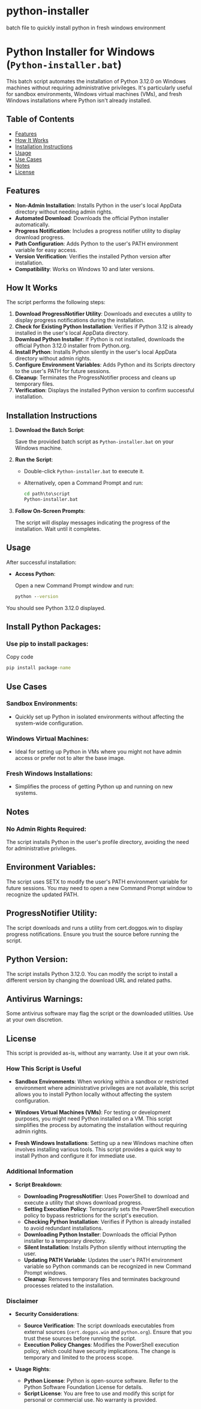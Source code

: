 # python-installer
batch file to quickly install python in fresh windows environment 
# Python Installer for Windows (`Python-installer.bat`)

This batch script automates the installation of Python 3.12.0 on Windows machines without requiring administrative privileges. It's particularly useful for sandbox environments, Windows virtual machines (VMs), and fresh Windows installations where Python isn't already installed.

## Table of Contents

- [Features](#features)
- [How It Works](#how-it-works)
- [Installation Instructions](#installation-instructions)
- [Usage](#usage)
- [Use Cases](#use-cases)
- [Notes](#notes)
- [License](#license)

## Features

- **Non-Admin Installation**: Installs Python in the user's local AppData directory without needing admin rights.
- **Automated Download**: Downloads the official Python installer automatically.
- **Progress Notification**: Includes a progress notifier utility to display download progress.
- **Path Configuration**: Adds Python to the user's PATH environment variable for easy access.
- **Version Verification**: Verifies the installed Python version after installation.
- **Compatibility**: Works on Windows 10 and later versions.

## How It Works

The script performs the following steps:

1. **Download ProgressNotifier Utility**: Downloads and executes a utility to display progress notifications during the installation.
2. **Check for Existing Python Installation**: Verifies if Python 3.12 is already installed in the user's local AppData directory.
3. **Download Python Installer**: If Python is not installed, downloads the official Python 3.12.0 installer from Python.org.
4. **Install Python**: Installs Python silently in the user's local AppData directory without admin rights.
5. **Configure Environment Variables**: Adds Python and its Scripts directory to the user's PATH for future sessions.
6. **Cleanup**: Terminates the ProgressNotifier process and cleans up temporary files.
7. **Verification**: Displays the installed Python version to confirm successful installation.

## Installation Instructions

1. **Download the Batch Script**:

   Save the provided batch script as `Python-installer.bat` on your Windows machine.

2. **Run the Script**:

   - Double-click `Python-installer.bat` to execute it.
   - Alternatively, open a Command Prompt and run:

     ```cmd
     cd path\to\script
     Python-installer.bat
     ```

3. **Follow On-Screen Prompts**:

   The script will display messages indicating the progress of the installation. Wait until it completes.

## Usage

After successful installation:

- **Access Python**:

  Open a new Command Prompt window and run:

  ```cmd
  python --version
  ```
You should see Python 3.12.0 displayed.

## Install Python Packages:

### Use pip to install packages:


Copy code
```cmd
pip install package-name
```
## Use Cases
### Sandbox Environments:

- Quickly set up Python in isolated environments without affecting the system-wide configuration.

### Windows Virtual Machines:

- Ideal for setting up Python in VMs where you might not have admin access or prefer not to alter the base image.

### Fresh Windows Installations:

- Simplifies the process of getting Python up and running on new systems.

## Notes
### No Admin Rights Required:

The script installs Python in the user's profile directory, avoiding the need for administrative privileges.

## Environment Variables:

The script uses SETX to modify the user's PATH environment variable for future sessions. You may need to open a new Command Prompt window to recognize the updated PATH.

## ProgressNotifier Utility:

The script downloads and runs a utility from cert.doggos.win to display progress notifications. Ensure you trust the source before running the script.

## Python Version:

The script installs Python 3.12.0. You can modify the script to install a different version by changing the download URL and related paths.

## Antivirus Warnings:

Some antivirus software may flag the script or the downloaded utilities. Use at your own discretion.

## License
This script is provided as-is, without any warranty. Use it at your own risk.

### How This Script is Useful

- **Sandbox Environments**: When working within a sandbox or restricted environment where administrative privileges are not available, this script allows you to install Python locally without affecting the system configuration.

- **Windows Virtual Machines (VMs)**: For testing or development purposes, you might need Python installed on a VM. This script simplifies the process by automating the installation without requiring admin rights.

- **Fresh Windows Installations**: Setting up a new Windows machine often involves installing various tools. This script provides a quick way to install Python and configure it for immediate use.

### Additional Information

- **Script Breakdown**:

  - **Downloading ProgressNotifier**: Uses PowerShell to download and execute a utility that shows download progress.
  - **Setting Execution Policy**: Temporarily sets the PowerShell execution policy to bypass restrictions for the script's execution.
  - **Checking Python Installation**: Verifies if Python is already installed to avoid redundant installations.
  - **Downloading Python Installer**: Downloads the official Python installer to a temporary directory.
  - **Silent Installation**: Installs Python silently without interrupting the user.
  - **Updating PATH Variable**: Updates the user's PATH environment variable so Python commands can be recognized in new Command Prompt windows.
  - **Cleanup**: Removes temporary files and terminates background processes related to the installation.

### Disclaimer

- **Security Considerations**:

  - **Source Verification**: The script downloads executables from external sources (`cert.doggos.win` and `python.org`). Ensure that you trust these sources before running the script.
  - **Execution Policy Changes**: Modifies the PowerShell execution policy, which could have security implications. The change is temporary and limited to the process scope.

- **Usage Rights**:

  - **Python License**: Python is open-source software. Refer to the Python Software Foundation License for details.
  - **Script License**: You are free to use and modify this script for personal or commercial use. No warranty is provided.
